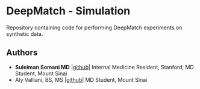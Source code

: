 # DeepMatch - Simulation

Repository containing code for performing DeepMatch experiments on synthetic data. 

## Authors

* **Suleiman Somani MD** |[github](https://github.com/sssomani)| Internal Medicine Resident, Stanford; MD Student, Mount Sinai
* Aly Valliani, BS, MS |[github](http://github.com/AlyValliani)| MD Student, Mount Sinai

